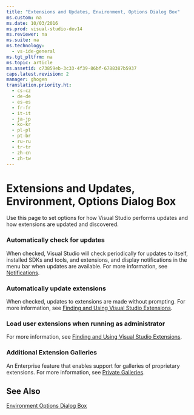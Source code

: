 ```yaml
---
title: "Extensions and Updates, Environment, Options Dialog Box"
ms.custom: na
ms.date: 10/03/2016
ms.prod: visual-studio-dev14
ms.reviewer: na
ms.suite: na
ms.technology: 
  - vs-ide-general
ms.tgt_pltfrm: na
ms.topic: article
ms.assetid: c73859eb-3c33-4f39-86bf-6788387b5937
caps.latest.revision: 2
manager: ghogen
translation.priority.ht: 
  - cs-cz
  - de-de
  - es-es
  - fr-fr
  - it-it
  - ja-jp
  - ko-kr
  - pl-pl
  - pt-br
  - ru-ru
  - tr-tr
  - zh-cn
  - zh-tw
---
```

# Extensions and Updates, Environment, Options Dialog Box
Use this page to set options for how Visual Studio performs updates and how extensions are updated and discovered.  
  
### Automatically check for updates  
 When checked, Visual Studio will check periodically for updates to itself, installed SDKs and tools, and extensions, and display notifications in the menu bar when updates are available. For more information, see [Notifications](../VS_IDE/Visual-Studio-Notifications.md).  
  
### Automatically update extensions  
 When checked, updates to extensions are made without prompting. For more information, see [Finding and Using Visual Studio Extensions](../VS_IDE/Finding-and-Using-Visual-Studio-Extensions.md).  
  
### Load user extensions when running as administrator  
 For more information, see [Finding and Using Visual Studio Extensions](../VS_IDE/Finding-and-Using-Visual-Studio-Extensions.md).  
  
### Additional Extension Galleries  
 An Enterprise feature that enables support for galleries of proprietary extensions. For more information, see [Private Galleries](../Topic/Private%20Galleries.md).  
  
## See Also  
 [Environment Options Dialog Box](../VS_IDE/Environment-Options-Dialog-Box.md)